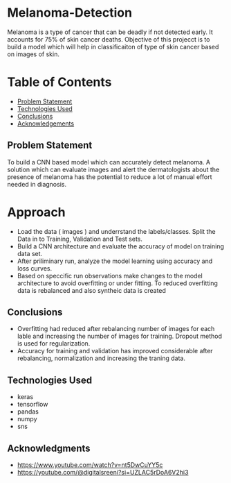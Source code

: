 # Melanoma-Detection

Melanoma is a type of cancer that can be deadly if not detected early. It accounts for 75% of skin cancer deaths. Objective of this projecct is to build a model which will help in classificaiton of type of skin cancer based on images of skin.

# Table of Contents
* [Problem Statement](#Problem-Statement)
* [Technologies Used](#Techcnologies-Used)
* [Conclusions](#Conclusions)
* [Acknowledgements](#Acknowledgments)

## Problem Statement
To build a CNN based model which can accurately detect melanoma. A solution which can evaluate images and alert the dermatologists about the presence of melanoma has the potential to reduce a lot of manual effort needed in diagnosis.

# Approach
- Load the data ( images ) and underrstand the labels/classes. Split the Data in to Training, Validation and Test sets.
- Build a CNN architecture and evaluate the accuracy of model on training data set.
- After priliminary run, analyze the model learning using accuracy and loss curves.
- Based on speccific run observations make changes to the model architecture to avoid overfitting or under fitting. To reduced overfitting data is rebalanced and also syntheic data is created
  
## Conclusions
*   Overfitting had reduced after rebalancing number of images for each lable and increasing the number of images for training. Dropout method is used for regularization.
*   Accuracy for training and validation has improved considerable after rebalancing, normalization and increasing the traning data.
  
## Technologies Used
- keras
- tensorflow
- pandas 
- numpy
- sns

  
## Acknowledgments

- https://www.youtube.com/watch?v=nt5DwCuYY5c
- https://youtube.com/@digitalsreeni?si=UZLAC5rDoA6V2hi3

